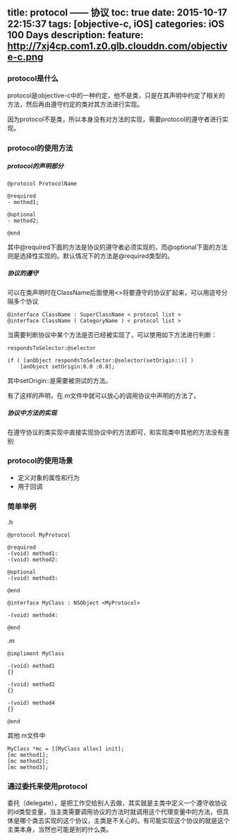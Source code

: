 title: protocol —— 协议
toc: true
date: 2015-10-17 22:15:37
tags: [objective-c, iOS]
categories: iOS 100 Days
description: 
feature: http://7xj4cp.com1.z0.glb.clouddn.com/objective-c.png
---

### protocol是什么

protocol是objective-c中的一种约定，他不是类，只是在其声明中约定了相关的方法，然后再由遵守约定的类对其方法进行实现。

因为protocol不是类，所以本身没有对方法的实现，需要protocol的遵守者进行实现。

### protocol的使用方法

##### protocol的声明部分

```
@protocol ProtocolName

@required
- method1;

@optional
- method2;

@end
```
其中@required下面的方法是协议的遵守者必须实现的，而@optional下面的方法则是选择性实现的。默认情况下的方法是@required类型的。

##### 协议的遵守

可以在类声明时在ClassName后面使用<>将要遵守的协议扩起来，可以用逗号分隔多个协议

```
@interface ClassName : SuperClassName < protocol list >
@interface ClassName ( CategoryName ) < protocol list >
```

当需要判断协议中某个方法是否已经被实现了，可以使用如下方法进行判断：

```
respondsToSelector:@selector

if ( [anObject respondsToSelector:@selector(setOrigin::)] )  
    [anObject setOrigin:0.0 :0.0];  
```

其中setOrigin::是需要被测试的方法。

有了这样的声明，在.m文件中就可以放心的调用协议中声明的方法了。

##### 协议中方法的实现

在遵守协议的类实现中直接实现协议中的方法即可，和实现类中其他的方法没有差别

### protocol的使用场景

+ 定义对象的属性和行为
+ 用于回调

### 简单举例

.h
```
@protocol MyProtocol

@required
-(void) method1:
-(void) method2:

@optional
-(void) method3:

@end

@interface MyClass : NSObject <MyProtocol>

-(void) method4:

@end
```

.m
```
@impliment MyClass

-(void) method1
{}

-(void) method2
{}

-(void) method4
{}

@end
```

其他.m文件中
```
MyClass *mc = [[MyClass alloc] init];
[mc method1];
[mc method2];
[mc method3];
```

### 通过委托来使用protocol

委托（delegate），是把工作交给别人去做，其实就是主类中定义一个遵守收协议的id类型变量，当主类需要调用协议的方法时就调用这个代理变量中的方法，但具体是哪个类去实现的这个协议，主类是不关心的。有可能实现这个协议的就是这个主类本身，当然也可能是别的什么类。





















